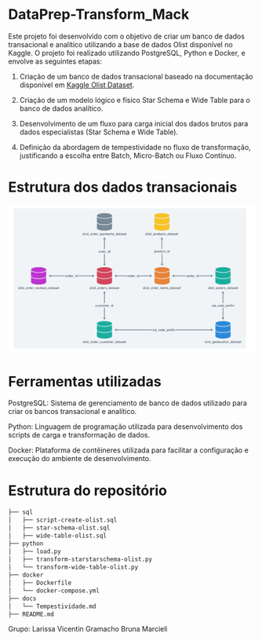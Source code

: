 # DataPrep-Transform_Mack

Este projeto foi desenvolvido com o objetivo de criar um banco de dados transacional e analítico utilizando a base de dados Olist disponível no Kaggle. O projeto foi realizado utilizando PostgreSQL, Python e Docker, e envolve as seguintes etapas:

1. Criação de um banco de dados transacional baseado na documentação disponível em [Kaggle Olist Dataset](https://www.kaggle.com/datasets/olistbr/brazilian-ecommerce?resource=download).

2. Criação de um modelo lógico e físico Star Schema e Wide Table para o banco de dados analítico.

3. Desenvolvimento de um fluxo para carga inicial dos dados brutos para dados especialistas (Star Schema e Wide Table).

4. Definição da abordagem de tempestividade no fluxo de transformação, justificando a escolha entre Batch, Micro-Batch ou Fluxo Contínuo.

# Estrutura dos dados transacionais

![Estrutura dos dados](https://github.com/LariVicentin04/DataPrep-Transform_Mack/blob/main/estrutura_dados.png)


# Ferramentas utilizadas

PostgreSQL: Sistema de gerenciamento de banco de dados utilizado para criar os bancos transacional e analítico.

Python: Linguagem de programação utilizada para desenvolvimento dos scripts de carga e transformação de dados.

Docker: Plataforma de contêineres utilizada para facilitar a configuração e execução do ambiente de desenvolvimento.

# Estrutura do repositório

```.
├── sql
│   ├── script-create-olist.sql
│   ├── star-schema-olist.sql
│   ├── wide-table-olist.sql
├── python
│   ├── load.py
│   ├── transform-starstarschema-olist.py
│   └── transform-wide-table-olist.py
├── docker
│   ├── Dockerfile
│   └── docker-compose.yml
├── docs
│   └── Tempestividade.md
├── README.md
```

Grupo:
Larissa Vicentin Gramacho
Bruna Marcieli
